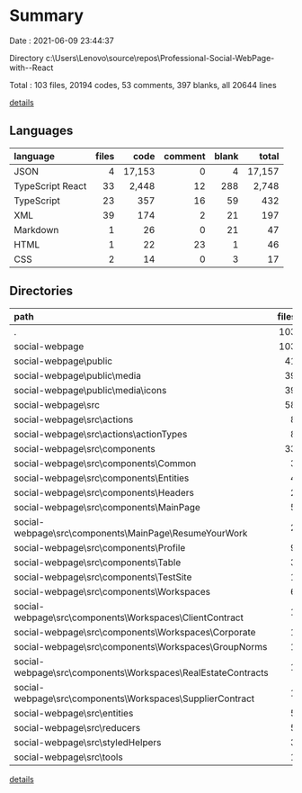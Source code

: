 # Summary

Date : 2021-06-09 23:44:37

Directory c:\Users\Lenovo\source\repos\Professional-Social-WebPage-with--React

Total : 103 files,  20194 codes, 53 comments, 397 blanks, all 20644 lines

[details](details.md)

## Languages
| language | files | code | comment | blank | total |
| :--- | ---: | ---: | ---: | ---: | ---: |
| JSON | 4 | 17,153 | 0 | 4 | 17,157 |
| TypeScript React | 33 | 2,448 | 12 | 288 | 2,748 |
| TypeScript | 23 | 357 | 16 | 59 | 432 |
| XML | 39 | 174 | 2 | 21 | 197 |
| Markdown | 1 | 26 | 0 | 21 | 47 |
| HTML | 1 | 22 | 23 | 1 | 46 |
| CSS | 2 | 14 | 0 | 3 | 17 |

## Directories
| path | files | code | comment | blank | total |
| :--- | ---: | ---: | ---: | ---: | ---: |
| . | 103 | 20,194 | 53 | 397 | 20,644 |
| social-webpage | 103 | 20,194 | 53 | 397 | 20,644 |
| social-webpage\public | 41 | 221 | 25 | 23 | 269 |
| social-webpage\public\media | 39 | 174 | 2 | 21 | 197 |
| social-webpage\public\media\icons | 39 | 174 | 2 | 21 | 197 |
| social-webpage\src | 58 | 2,819 | 28 | 350 | 3,197 |
| social-webpage\src\actions | 8 | 86 | 4 | 20 | 110 |
| social-webpage\src\actions\actionTypes | 8 | 86 | 4 | 20 | 110 |
| social-webpage\src\components | 33 | 2,448 | 12 | 284 | 2,744 |
| social-webpage\src\components\Common | 3 | 36 | 0 | 8 | 44 |
| social-webpage\src\components\Entities | 4 | 349 | 0 | 54 | 403 |
| social-webpage\src\components\Headers | 2 | 295 | 0 | 34 | 329 |
| social-webpage\src\components\MainPage | 5 | 719 | 3 | 85 | 807 |
| social-webpage\src\components\MainPage\ResumeYourWork | 2 | 270 | 0 | 46 | 316 |
| social-webpage\src\components\Profile | 9 | 678 | 9 | 66 | 753 |
| social-webpage\src\components\Table | 3 | 318 | 0 | 28 | 346 |
| social-webpage\src\components\TestSite | 1 | 5 | 0 | 2 | 7 |
| social-webpage\src\components\Workspaces | 6 | 48 | 0 | 7 | 55 |
| social-webpage\src\components\Workspaces\ClientContract | 1 | 8 | 0 | 1 | 9 |
| social-webpage\src\components\Workspaces\Corporate | 1 | 8 | 0 | 1 | 9 |
| social-webpage\src\components\Workspaces\GroupNorms | 1 | 8 | 0 | 1 | 9 |
| social-webpage\src\components\Workspaces\RealEstateContracts | 1 | 8 | 0 | 1 | 9 |
| social-webpage\src\components\Workspaces\SupplierContract | 1 | 8 | 0 | 1 | 9 |
| social-webpage\src\entities | 5 | 50 | 1 | 1 | 52 |
| social-webpage\src\reducers | 5 | 108 | 10 | 17 | 135 |
| social-webpage\src\styledHelpers | 3 | 108 | 0 | 18 | 126 |
| social-webpage\src\tools | 1 | 5 | 0 | 2 | 7 |

[details](details.md)